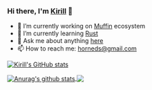 ### Hi there, I'm [Kirill](https://klen.github.com) 👋

- 🔭 I’m currently working on [Muffin](https://github.com/klen/muffin) ecosystem
- 🌱 I’m currently learning [Rust](https://www.rust-lang.org/)
- 💬 Ask me about anything [here](https://github.com/klen/klen/issues)
- 📫 How to reach me: horneds@gmail.com

[![Kirill's GitHub stats](https://github-readme-stats.vercel.app/api?username=klen)](https://github.com/klen/github-readme-stats)

<!--
**klen/klen** is a ✨ _special_ ✨ repository because its `README.md` (this file) appears on your GitHub profile.

Here are some ideas to get you started:

- 🔭 I’m currently working on ...
- 🌱 I’m currently learning ...
- 👯 I’m looking to collaborate on ...
- 🤔 I’m looking for help with ...
- 💬 Ask me about ...
- 📫 How to reach me: ...
- 😄 Pronouns: ...
- ⚡ Fun fact: ...
-->

<a href="https://github.com/anuraghazra/github-readme-stats">
    <img align="center" src="https://github-readme-stats.vercel.app/api?username=klen&show_icons=true&include_all_commits=true" alt="Anurag's github stats" />
</a>
<a href="https://github.com/anuraghazra/github-readme-stats">
    <img align="center" src="https://github-readme-stats.vercel.app/api/top-langs/?username=klen&layout=compact" />
</a>
